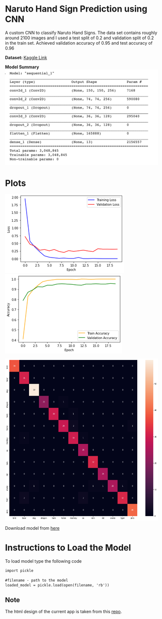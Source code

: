 # Naruto Hand Sign Prediction using CNN

A custom CNN to classify Naruto Hand Signs. The data set contains roughly around 2100 images and I used a test split of 0.2 and validation split of 0.2 in the train
set. Achieved validation accuracy of 0.95 and test accuracy of 0.96

<b>Dataset: </b>
[Kaggle Link](https://www.kaggle.com/vikranthkanumuru/naruto-hand-sign-dataset)

<b> Model Summary </b>
![](Images/model_summary.png)

# Plots
![Loss Plot](Images/losses.png)
![Accuracies Plot](Images/accuracies.png)

![Confusion Matrix](Images/matrix.png)


Download model from [here](https://drive.google.com/file/d/1qqG3WKFhdT4wVX7q7nOQE77AIeyZ36Db/view?usp=sharing)


# Instructions to Load the Model
To load model type the following code
```
import pickle

#filename - path to the model
loaded_model = pickle.load(open(filename, 'rb'))

```


<h2>Note</h2>

The html design of the current app is taken from this [repo](https://github.com/shlokshah/Traffic-Sign-Detection).
